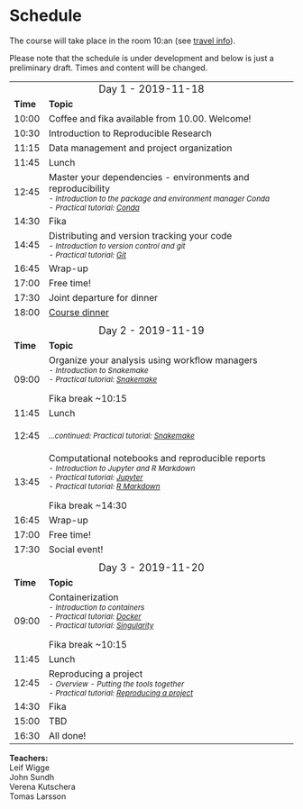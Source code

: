 <h1> Schedule </h1>

The course will take place in the room 10:an (see [travel info](travel.md)).

Please note that the schedule is under development and below is just a preliminary draft.
Times and content will be changed.

<table>
  <tr>
    <td colspan="3">
      <font size="4">
      <center> Day 1 - 2019-11-18 </center>
    </td>
  </tr>
  <tr>
    <td> <font size="3"><b>Time</b> </td>
    <td> <font size="3"><b>Topic</b> </td>
  </tr>
  <tr>
    <td> <font size="3"> 10:00
    <td> <font size="3"> Coffee and fika available from 10.00. Welcome!</td>
  </tr>
  <tr>
    <td> <font size="3"> 10:30
    <td> <font size="3"> Introduction to Reproducible Research</td>
  </tr>
  <tr>
    <td> <font size="3"> 11:15 </td>
    <td> <font size="3"> Data management and project organization</td>
  </tr>
  <tr>
    <td> <font size="3"> 11:45  </td>
    <td> <font size="3"> Lunch </td>
  </tr>
  <tr>
    <td> <font size="3"> 12:45 </td>
    <td>
      <font size="3"> Master your dependencies - environments and reproducibility
      <font size="2"><i><br>
      - Introduction to the package and environment manager Conda<br>
      - Practical tutorial: <a href="../conda/">Conda</a>
    </td>
  </tr>
  <tr>
    <td> <font size="3"> 14:30  </td>
    <td> <font size="3"> Fika </td>
  </tr>
  <tr>
    <td> <font size="3"> 14:45 </td>
    <td>
      <font size="3"> Distributing and version tracking your code
      <font size="2"><i><br>
      - Introduction to version control and git<br>
      - Practical tutorial: <a href="../git/">Git</a></i>
    </td>
  </tr>
  <tr>
    <td> <font size="3"> 16:45 </td>
    <td> <font size="3"> Wrap-up</td>
  </tr>
  <tr>
    <td> <font size="3"> 17:00 </td>
    <td> <font size="3"> Free time!</td>
  </tr>
  <tr>
    <td> <font size="3"> 17:30 </td>
    <td> <font size="3"> Joint departure for dinner</td>
  </tr>
  <tr>
    <td> <font size="3"> 18:00 </td>
    <td> <font size="3"> <a href="../travel/">Course dinner</a></td>
  </tr>
  <tr>
    <td colspan="3"> </td>
  </tr>
  <tr>
    <td colspan="3">
      <font size="4">
      <center> Day 2  - 2019-11-19 </center>
    </td>
  </tr>
  <tr>
    <td> <font size="3"><b>Time</b> </td>
    <td> <font size="3"><b>Topic</b> </td>
  </tr>
  <tr>
    <td> <font size="3"> 09:00 </td>
    <td>
      <font size="3"> Organize your analysis using workflow managers
      <font size="2"><i><br>
      - Introduction to Snakemake<br>
      - Practical tutorial: <a href="../snakemake/">Snakemake</a></i><br><br>
      <font size="3">Fika break ~10:15 <br>
    </td>
  </tr>
  <tr>
    <td> <font size="3"> 11:45  </td>
    <td> <font size="3"> Lunch </td>
  </tr>
  <tr>
    <td> <font size="3"> 12:45 </td>
    <td>
      <font size="2"><i><br>
      ...continued: Practical tutorial: <a href="../snakemake/">Snakemake</a></i><br><br>
    </td>
  </tr>
  <tr>
    <td> <font size="3"> 13:45 </td>
    <td>
      <font size="3"> Computational notebooks and reproducible reports
      <font size="2"><i><br>
      - Introduction to Jupyter and R Markdown<br>
      - Practical tutorial: <a href="../jupyter/">Jupyter</a><br>
      - Practical tutorial: <a href="../rmarkdown/">R Markdown</a></i>
      <br><br>
      <font size="3">Fika break ~14:30
    </td>
  </tr>
  <tr>
    <td> <font size="3"> 16:45 </td>
    <td> <font size="3"> Wrap-up</td>
  </tr>
  <tr>
    <td> <font size="3"> 17:00 </td>
    <td> <font size="3"> Free time! </td>
  </tr>
  <tr>
    <td> <font size="3"> 17:30 </td>
    <td> <font size="3"> Social event! </td>
  </tr>
  <tr>
    <td colspan="3"> </td>
  </tr>
  <tr>
    <td colspan="3">
      <font size="4">
      <center> Day 3  - 2019-11-20 </center>
    </td>
  </tr>
  <tr>
    <td> <font size="3"><b>Time</b> </td>
    <td> <font size="3"><b>Topic</b> </td>
  </tr>
  <tr>
    <td> <font size="3"> 09:00
    </td>
    <td>
      <font size="3"> Containerization
      <font size="2"><i><br>
      - Introduction to containers<br>
      - Practical tutorial: <a href="../docker/">Docker</a><br>
      - Practical tutorial: <a href="#">Singularity</a></i><br><br>
      <font size="3">Fika break ~10:15 <br>
    </td>
  </tr>
  <tr>
    <td> <font size="3"> 11:45  </td>
    <td> <font size="3"> Lunch </td>
  </tr>
  <tr>
    <td> <font size="3"> 12:45 </td>
    <td>
      <font size="3"> Reproducing a project
      <font size="2"><i><br>
      - Overview - Putting the tools together<br>
      - Practical tutorial: <a href="#">Reproducing a project</a></i>
    </td>
  </tr>
  <tr>
    <td> <font size="3"> 14:30  </td>
    <td> <font size="3"> Fika </td>
  </tr>
  <tr>
    <td> <font size="3"> 15:00  </td>
    <td> <font size="3"> TBD </td>
  </tr>
  <tr>
    <td> <font size="3"> 16:30 </td>
    <td> <font size="3"> All done! </td>
  </tr>
</table>

**Teachers:**  
Leif Wigge  
John Sundh  
Verena Kutschera  
Tomas Larsson
